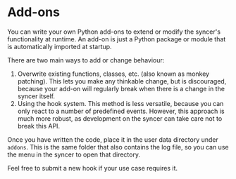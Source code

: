 # Add-ons

You can write your own Python add-ons to extend or modify the syncer's functionality at
runtime. An add-on is just a Python package or module that is automatically imported at startup.

There are two main ways to add or change behaviour:

1. Overwrite existing functions, classes, etc. (also known as monkey patching). This
   lets you make any thinkable change, but is discouraged, because your add-on will regularly
   break when there is a change in the syncer itself.
2. Using the hook system. This method is less versatile, because you can only react to
   a number of predefined events. However, this approach is much more robust, as
   development on the syncer can take care not to break this API.

Once you have written the code, place it in the user data directory under `addons`.
This is the same folder that also contains the log file, so you can use the menu in
the syncer to open that directory.

Feel free to submit a new hook if your use case requires it.
